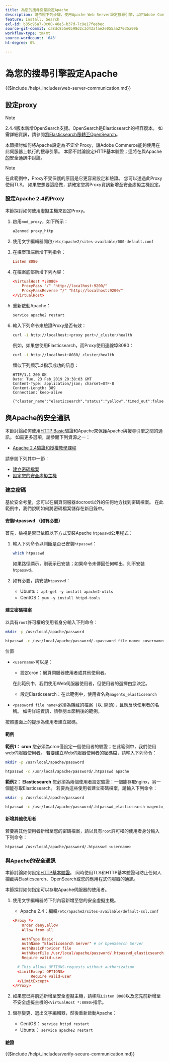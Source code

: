 ```yaml
---
title: 為您的搜尋引擎設定Apache
description: 請依照下列步驟，使用Apache Web Server設定搜尋引擎，以供Adobe Commerce的內部部署安裝。
feature: Install, Search
exl-id: b35c95a7-0c00-48e5-b37d-7c9e17feebec
source-git-commit: ca8dc855e0598d2c3d43afae2e055aa27035a09b
workflow-type: tm+mt
source-wordcount: '643'
ht-degree: 0%

---
```


# 為您的搜尋引擎設定Apache

{{$include /help/_includes/web-server-communication.md}}

## 設定proxy

>[!NOTE]
>
>2.4.4版本新增OpenSearch支援。OpenSearch是Elasticsearch的相容復本。 如需詳細資訊，請參閱[將Elasticsearch移轉至OpenSearch](../../../upgrade/prepare/opensearch-migration.md)。

本節探討如何將Apache設定為&#x200B;*不安全* Proxy，讓Adobe Commerce能夠使用在此伺服器上執行的搜尋引擎。 本節不討論設定HTTP基本驗證；這將在與Apache[的](#secure-communication-with-apache)安全通訊中討論。

>[!NOTE]
>
>在此範例中，Proxy不受保護的原因是它更容易設定和驗證。 您可以透過此Proxy使用TLS。 如果您想要這麼做，請確定您將Proxy資訊新增至安全虛擬主機設定。

### 設定Apache 2.4的Proxy

本節探討如何使用虛擬主機來設定Proxy。

1. 啟用`mod_proxy`，如下所示：

   ```bash
   a2enmod proxy_http
   ```

1. 使用文字編輯器開啟`/etc/apache2/sites-available/000-default.conf`
1. 在檔案頂端新增下列指令：

   ```conf
   Listen 8080
   ```

1. 在檔案底部新增下列內容：

   ```conf
   <VirtualHost *:8080>
       ProxyPass "/" "http://localhost:9200/"
       ProxyPassReverse "/" "http://localhost:9200/"
   </VirtualHost>
   ```

1. 重新啟動Apache：

   ```bash
   service apache2 restart
   ```

1. 輸入下列命令來驗證Proxy是否有效：

   ```bash
   curl -i http://localhost:<proxy port>/_cluster/health
   ```

   例如，如果您使用Elasticsearch，而Proxy使用連線埠8080：

   ```bash
   curl -i http://localhost:8080/_cluster/health
   ```

   類似下列顯示以指示成功的訊息：

   ```
   HTTP/1.1 200 OK
   Date: Tue, 23 Feb 2019 20:38:03 GMT
   Content-Type: application/json; charset=UTF-8
   Content-Length: 389
   Connection: keep-alive
   
   {"cluster_name":"elasticsearch","status":"yellow","timed_out":false,"number_of_nodes":1,"number_of_data_nodes":1,"active_primary_shards":5,"active_shards":5,"relocating_shards":0,"initializing_shards":0,"unassigned_shards":5,"delayed_unassigned_shards":0,"number_of_pending_tasks":0,"number_of_in_flight_fetch":0,"task_max_waiting_in_queue_millis":0,"active_shards_percent_as_number":50.0}
   ```

## 與Apache的安全通訊

本節討論如何使用[HTTP Basic](https://datatracker.ietf.org/doc/html/rfc2617)驗證和Apache來保護Apache與搜尋引擎之間的通訊。 如需更多選項，請參閱下列資源之一：

* [Apache 2.4驗證和授權教學課程](https://httpd.apache.org/docs/2.4/howto/auth.html)

請參閱下列其中一節：

* [建立密碼檔案](#create-a-password)
* [設定您的安全虛擬主機](#secure-communication-with-apache)

### 建立密碼

基於安全考量，您可以在網頁伺服器docroot以外的任何地方找到密碼檔案。 在此範例中，我們說明如何將密碼檔案儲存在新目錄中。

#### 安裝htpasswd （如有必要）

首先，檢視是否已依照以下方式安裝Apache `htpasswd`公用程式：

1. 輸入下列命令以判斷是否已安裝`htpasswd`：

   ```bash
   which htpasswd
   ```

   如果路徑顯示，則表示已安裝；如果命令未傳回任何輸出，則不安裝`htpasswd`。

1. 如有必要，請安裝`htpasswd`：

   * Ubuntu： `apt-get -y install apache2-utils`
   * CentOS： `yum -y install httpd-tools`

#### 建立密碼檔案

以具有`root`許可權的使用者身分輸入下列命令：

```bash
mkdir -p /usr/local/apache/password
```

```bash
htpasswd -c /usr/local/apache/password/.<password file name> <username>
```

位置

* `<username>`可以是：

   * 設定cron：網頁伺服器使用者或其他使用者。

  在此範例中，我們使用Web伺服器使用者，但使用者的選擇由您決定。

   * 設定Elasticsearch：在此範例中，使用者名為`magento_elasticsearch`

* `<password file name>`必須為隱藏的檔案（以`.`開頭），且應反映使用者的名稱。 如需詳細資訊，請參閱本節稍後的範例。

按照畫面上的提示為使用者建立密碼。

#### 範例

**範例1： cron**
您必須為cron僅設定一個使用者的驗證；在此範例中，我們使用web伺服器使用者。 若要建立Web伺服器使用者的密碼檔，請輸入下列命令：

```bash
mkdir -p /usr/local/apache/password
```

```bash
htpasswd -c /usr/local/apache/password/.htpasswd apache
```

**範例2： Elasticsearch**
您必須為兩個使用者設定驗證：一個能存取nginx，另一個能存取Elasticsearch。 若要為這些使用者建立密碼檔案，請輸入下列命令：

```bash
mkdir -p /usr/local/apache/password
```

```bash
htpasswd -c /usr/local/apache/password/.htpasswd_elasticsearch magento_elasticsearch
```

#### 新增其他使用者

若要將其他使用者新增至您的密碼檔案，請以具有`root`許可權的使用者身分輸入下列命令：

```bash
htpasswd /usr/local/apache/password/.htpasswd <username>
```

### 與Apache的安全通訊

本節討論如何設定[HTTP基本驗證](https://httpd.apache.org/docs/2.2/howto/auth.html)。 同時使用TLS和HTTP基本驗證可防止任何人攔截與Elasticsearch、OpenSearch或您的應用程式伺服器的通訊。

本節探討如何指定可以存取Apache伺服器的使用者。

1. 使用文字編輯器將下列內容新增至您的安全虛擬主機。

   * Apache 2.4：編輯`/etc/apache2/sites-available/default-ssl.conf`

   ```conf
   <Proxy *>
       Order deny,allow
       Allow from all
   
       AuthType Basic
       AuthName "Elasticsearch Server" # or OpenSearch Server
       AuthBasicProvider file
       AuthUserFile /usr/local/apache/password/.htpasswd_elasticsearch
       Require valid-user
   
     # This allows OPTIONS-requests without authorization
     <LimitExcept OPTIONS>
           Require valid-user
     </LimitExcept>
   </Proxy>
   ```

1. 如果您已將前述新增至安全虛擬主機，請移除`Listen 8080`以及您先前新增至不安全虛擬主機的`<VirtualHost *:8080>`指示。

1. 儲存變更、退出文字編輯器，然後重新啟動Apache：

   * CentOS： `service httpd restart`
   * Ubuntu： `service apache2 restart`

#### 驗證

{{$include /help/_includes/verify-secure-communication.md}}
